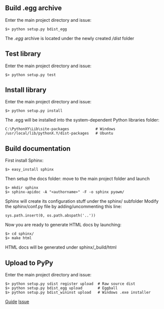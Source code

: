 Build .egg archive
------------------
Enter the main project directory and issue:

    $> python setup.py bdist_egg
    
The _.egg_ archive is located under the newly created _/dist_ folder

Test library
------------
Enter the main project directory and issue:

    $> python setup.py test

Install library
---------------
Enter the main project directory and issue:

    $> python setup.py install

The .egg will be installed into the system-dependent Python libraries folder:

    C:\PythonXY\Lib\site-packages            # Windows
    /usr/local/lib/pythonX.Y/dist-packages   # Ubuntu

Build documentation
-------------------
First install Sphinx:

    $> easy_install sphinx

Then setup the docs folder: move to the main project folder and launch

    $> mkdir sphinx
    $> sphinx-apidoc -A "<authorname>" -F -o sphinx pyowm/

Sphinx will create its configuration stuff under the sphinx/ subfolder
Modify the sphinx/conf.py file by adding/uncommenting this line:

    sys.path.insert(0, os.path.abspath('..'))

Now you are ready to generate HTML docs by launching:

    $> cd sphinx/
    $> make html

HTML docs will be generated under sphinx/_build/html


Upload to PyPy
--------------
Enter the main project directory and issue:

    $> python setup.py sdist register upload  # Raw source dist
    $> python setup.py bdist_egg upload       # Eggball
    $> python setup.py bdist_wininst upload   # Windows .exe installer

[Guide](http://pythonhosted.org/an_example_pypi_project/setuptools.html#intermezzo-pypirc-file-and-gpg)
[Issue](http://stackoverflow.com/questions/1569315/setup-py-upload-is-failing-with-upload-failed-401-you-must-be-identified-t)